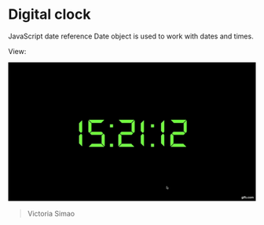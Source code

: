 # Digital clock

JavaScript date reference
Date object is used to work with dates and times.

View:

![App Lyrics](source/images/digitalClock.gif)

> Victoria Simao